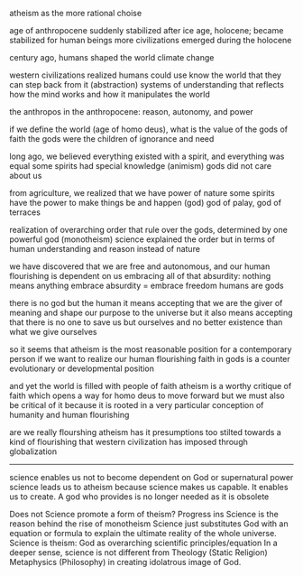 atheism as the more rational choise

age of anthropocene
suddenly stabilized after ice age, holocene; became stabilized for human beings
more civilizations emerged during the holocene

century ago, humans shaped the world
climate change

western civilizations realized humans could use know the world that they can step back from it (abstraction)
systems of understanding that reflects how the mind works and how it manipulates the world

the anthropos in the anthropocene: reason, autonomy, and power

if we define the world (age of homo deus), what is the value of the gods of faith
the gods were the children of ignorance and need

long ago, we believed everything existed with a spirit, and everything was equal
some spirits had special knowledge (animism)
gods did not care about us

from agriculture, we realized that we have power of nature
some spirits have the power to make things be and happen (god)
god of palay, god of terraces

realization of overarching order that rule over the gods, determined by one powerful god (monotheism)
science explained the order but in terms of human understanding and reason instead of nature

we have discovered that we are free and autonomous, and our human flourishing is dependent on us embracing all of that
absurdity: nothing means anything
embrace absurdity = embrace freedom
humans are gods

there is no god but the human
it means accepting that we are the giver of meaning and shape our purpose to the universe
but it also means accepting that there is no one to save us but ourselves and no better existence than what we give ourselves

so it seems that atheism is the most reasonable position for a contemporary person if we want to realize our human flourishing
faith in gods is a counter evolutionary or developmental position

and yet the world is filled with people of faith
atheism is a worthy critique of faith which opens a way for homo deus to move forward
but we must also be critical of it because it is rooted in a very particular conception of humanity and human flourishing

are we really flourshing
atheism has it presumptions too
stilted towards a kind of flourishing that western civilization has imposed through globalization

---

science enables us not to become dependent on God or supernatural power
science leads us to atheism because science makes us capable. It enables us to create. A god who provides is no longer needed as it is obsolete

Does not Science promote a form of theism?
Progress ins Science is the reason behind the rise of monotheism
Science just substitutes God with an equation or formula to explain the ultimate reality of the whole universe. Science is theism: God as overarching scientific principles/equation
In a deeper sense, science is not different from Theology (Static Religion) Metaphysics (Philosophy) in creating idolatrous image of God.